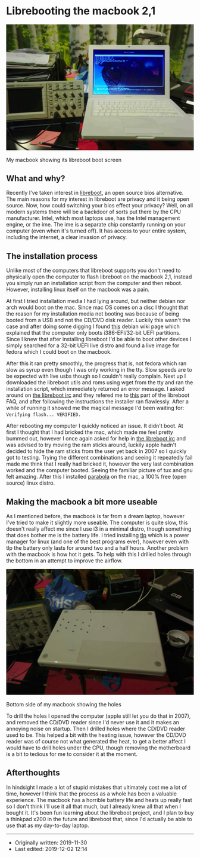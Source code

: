 # Librebooting the macbook 2,1

![libreboot boot screen](/res/clibreboot.jpg)

My macbook showing its libreboot boot screen

## What and why?

Recently I've taken interest in [libreboot](https://www.libreboot.org), an open source bios alternative. The main reasons for my interest in libreboot are privacy and it being open source. Now, how could switching your bios effect your privacy? Well, on all modern systems there will be a backdoor of sorts put there by the CPU manufacturer. Intel, which most laptops use, has the Intel management engine, or the ime. The ime is a separate chip constantly running on your computer (even when it's turned off). It has access to your entire system, including the internet, a clear invasion of privacy.

## The installation process

Unlike most of the computers that libreboot supports you don't need to physically open the computer to flash libreboot on the macbook 2,1, instead you simply run an installation script from the computer and then reboot. However, installing linux itself on the macbook was a pain.

At first I tried installation media I had lying around, but neither debian nor arch would boot on the mac. Since mac OS comes on a disc I thought that the reason for my installation media not booting was because of being booted from a USB and not the CD/DVD disk reader. Luckily this wasn't the case and after doing some digging I found [this](https://wiki.debian.org/InstallingDebianOn/Apple/MacBook/2-1) debian wiki page which explained that the computer only boots i386-EFI/32-bit UEFI partitions. Since I knew that after installing libreboot I'd be able to boot other devices I simply searched for a 32-bit UEFI live distro and found a live image for fedora which I could boot on the macbook.

After this it ran pretty smoothly, the progress that is, not fedora which ran slow as syrup even though I was only working in the tty. Slow speeds are to be expected with live usbs though so I couldn't really complain. Next up I downloaded the libreboot utils and roms using wget from the tty and ran the installation script, which immediately returned an error message. I asked around on [the libreboot irc](https://webchat.freenode.net/#libreboot) and they refered me to [this](https://libreboot.org/faq.html#flashrom-complains-about-devmem-access) part of the libreboot FAQ, and after following the instructions the installer ran flawlessly. After a while of running it showed me the magical message I'd been waiting for: `Verifying flash... VERIFIED.`

After rebooting my computer I quickly noticed an issue. It didn't boot. At first I thought that I had bricked the mac, which made me feel pretty bummed out, however I once again asked for help in [the libreboot irc](https://webchat.freenode.net/#libreboot) and was advised to try moving the ram sticks around, luckily apple hadn't decided to hide the ram sticks from the user yet back in 2007 so I quickly got to testing. Trying the different combinations and seeing it repeatedly fail made me think that I really had bricked it, however the very last combination worked and the computer booted. Seeing the familiar picture of tux and gnu felt amazing. After this I installed [parabola](https://en.wikipedia.org/wiki/Parabola_GNU/Linux-libre) on the mac, a 100% free (open source) linux distro.

## Making the macbook a bit more useable

As I mentioned before, the macbook is far from a dream laptop, however I've tried to make it slightly more useable. The computer is quite slow, this doesn't really affect me since I use i3 in a minimal distro, though something that does bother me is the battery life. I tried installing [tlp](https://wiki.archlinux.org/index.php/TLP) which is a power manager for linux (and one of the best programs ever), however even with tlp the battery only lasts for around two and a half hours. Another problem with the macbook is how hot it gets. To help with this I drilled holes through the bottom in an attempt to improve the airflow.

![macbook 2,1-with-holes](/res/clibreboot-holes.jpg)

Bottom side of my macbook showing the holes

To drill the holes I opened the computer (apple still let you do that in 2007), and removed the CD/DVD reader since I'd never use it and it makes an annoying noise on startup. Then I drilled holes where the CD/DVD reader used to be. This helped a bit with the heating issue, however the CD/DVD reader was of course not what generated the heat, to get a better affect I would have to drill holes under the CPU, though removing the motherboard is a bit to tedious for me to consider it at the moment.

## Afterthoughts

In hindsight I made a lot of stupid mistakes that ultimately cost me a lot of time, however I think that the process as a whole has been a valuable experience. The macbook has a horrible battery life and heats up really fast so I don't think I'll use it all that much, but I already knew all that when I bought it. It's been fun learning about the libreboot project, and I plan to buy a thinkpad x200 in the future and libreboot that, since I'd actually be able to use that as my day-to-day laptop.

<hr>

* Originally written: 2019-11-30
* Last edited: 2019-12-02 12:14
